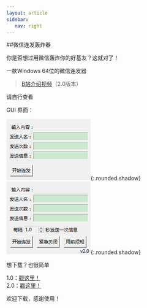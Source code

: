 ```yaml
---
layout: article
sidebar:
   nav: right
---
```


##微信连发轰炸器

你是否想过用微信轰炸你的好基友？这就对了！

一款Windows 64位的微信连发器

> [B站介绍视频](https://www.bilibili.com/video/BV1gh4y1F7V6/)（2.0版本）

请自行查看

GUI 界面：

![1.0版本的GUI](/WeChatSendToolsGUI1.0.png){:.rounded.shadow}
![2.0版本的GUI](/WeChatSendToolsGUI2.0.png){:.rounded.shadow}

想下载？也很简单

1.0：[戳这里！](https://wwrz.lanzout.com/ix2oN13y76cj)<br>2.0：[戳这里！](https://wwrz.lanzout.com/ipGVT14sfmsj)

欢迎下载，感谢使用！
